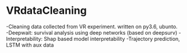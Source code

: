 # VRdataCleaning
-Cleaning data collected from VR experiment. written on py3.6, ubunto.     
-Deepwait: survival analysis using deep networks (based on deepsurv)
-Interpretability: Shap based model interpretability
-Trajectory prediction, LSTM with aux data
